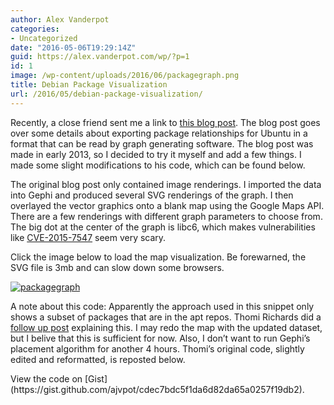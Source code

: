 ```yaml
---
author: Alex Vanderpot
categories:
- Uncategorized
date: "2016-05-06T19:29:14Z"
guid: https://alex.vanderpot.com/wp/?p=1
id: 1
image: /wp-content/uploads/2016/06/packagegraph.png
title: Debian Package Visualization
url: /2016/05/debian-package-visualization/
---
```


Recently, a close friend sent me a link to [this blog post](https://tech-foo.blogspot.com/2013/01/visualising-ubuntu-package-repository.html). The blog post goes over some details about exporting package relationships for Ubuntu in a format that can be read by graph generating software. The blog post was made in early 2013, so I decided to try it myself and add a few things. I made some slight modifications to his code, which can be found below.

The original blog post only contained image renderings. I imported the data into Gephi and produced several SVG renderings of the graph. I then overlayed the vector graphics onto a blank map using the Google Maps API. There are a few renderings with different graph parameters to choose from. The big dot at the center of the graph is libc6, which makes vulnerabilities like [CVE-2015-7547](https://security.googleblog.com/2016/02/cve-2015-7547-glibc-getaddrinfo-stack.html) seem very scary.

Click the image below to load the map visualization. Be forewarned, the SVG file is 3mb and can slow down some browsers.

[![packagegraph](https://vanderpot.com/wp-content/uploads/2016/06/packagegraph.png)](https://vanderpot.com/packages/)

A note about this code: Apparently the approach used in this snippet only shows a subset of packages that are in the apt repos. Thomi Richards did a [follow up post](http://www.tech-foo.net/ubuntu-package-repository-visualisation-take-2.html) explaining this. I may redo the map with the updated dataset, but I belive that this is sufficient for now. Also, I don’t want to run Gephi’s placement algorithm for another 4 hours. Thomi’s original code, slightly edited and reformatted, is reposted below.

<div class="oembed-gist"><script src="https://gist.github.com/ajvpot/cdec7bdc5f1da6d82da65a0257f19db2.js"></script><noscript>View the code on [Gist](https://gist.github.com/ajvpot/cdec7bdc5f1da6d82da65a0257f19db2).</noscript></div>
